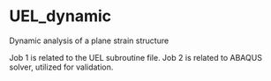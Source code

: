 # UEL_dynamic
Dynamic analysis of a plane strain structure

Job 1 is related to the UEL subroutine file. 
Job 2 is related to ABAQUS solver, utilized for validation.
